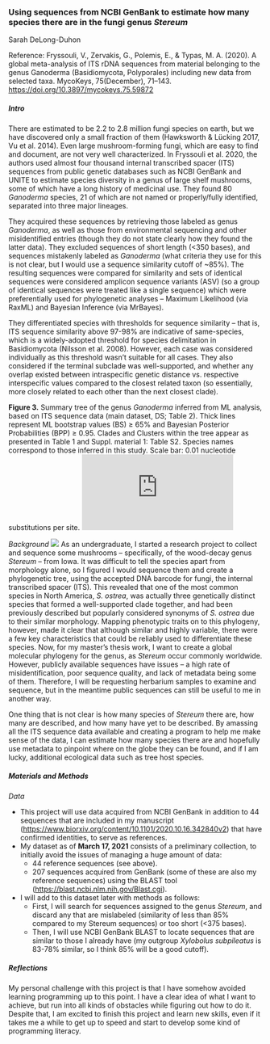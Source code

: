### Using sequences from NCBI GenBank to estimate how many species there are in the fungi genus *Stereum*
Sarah DeLong-Duhon

Reference: Fryssouli, V., Zervakis, G., Polemis, E., & Typas, M. A. (2020). A global meta-analysis of ITS rDNA sequences from material belonging to the genus Ganoderma (Basidiomycota, Polyporales) including new data from selected taxa. MycoKeys, 75(December), 71–143. https://doi.org/10.3897/mycokeys.75.59872 
##### Intro
There are estimated to be 2.2 to 2.8 million fungi species on earth, but we have discovered only a small fraction of them (Hawksworth & Lücking 2017, Vu et al. 2014). Even large mushroom-forming fungi, which are easy to find and document, are not very well characterized. In Fryssouli et al. 2020, the authors used almost four thousand internal transcribed spacer (ITS) sequences from public genetic databases such as NCBI GenBank and UNITE to estimate species diversity in a genus of large shelf mushrooms, some of which have a long history of medicinal use. They found 80 *Ganoderma* species, 21 of which are not named or properly/fully identified, separated into three major lineages. 	

They acquired these sequences by retrieving those labeled as genus *Ganoderma*, as well as those from environmental sequencing and other misidentified entries (though they do not state clearly how they found the latter data). They excluded sequences of short length (<350 bases), and sequences mistakenly labeled as *Ganoderma* (what criteria they use for this is not clear, but I would use a sequence similarity cutoff of ~85%). The resulting sequences were compared for similarity and sets of identical sequences were considered amplicon sequence variants (ASV) (so a group of identical sequences were treated like a single sequence) which were preferentially used for phylogenetic analyses – Maximum Likelihood (via RaxML) and Bayesian Inference (via MrBayes). 

They differentiated species with thresholds for sequence similarity – that is, ITS sequence similarity above 97-98% are indicative of same-species, which is a widely-adopted threshold for species delimitation in Basidiomycota (Nilsson et al. 2008). However, each case was considered individually as this threshold wasn’t suitable for all cases. They also considered if the terminal subclade was well-supported, and whether any overlap existed between intraspecific genetic distance vs. respective interspecific values compared to the closest related taxon (so essentially, more closely related to each other than the next closest clade). 

**Figure 3.** Summary tree of the genus *Ganoderma* inferred from ML analysis, based on ITS sequence data (main dataset, DS; Table 2). Thick lines represent ML bootstrap values (BS) ≥ 65% and Bayesian Posterior Probabilities (BPP) ≥ 0.95. Clades and Clusters within the tree appear as presented in Table 1 and Suppl. material 1: Table S2. Species names correspond to those inferred in this study. Scale bar: 0.01 nucleotide substitutions per site.
![](https://mycokeys.pensoft.net/showimg.php?filename=oo_481977.jpg)

*Background* 
![](https://static.inaturalist.org/photos/83806619/small.jpeg?1594492836)
As an undergraduate, I started a research project to collect and sequence some mushrooms – specifically, of the wood-decay genus *Stereum* – from Iowa. It was difficult to tell the species apart from morphology alone, so I figured I would sequence them and create a phylogenetic tree, using the accepted DNA barcode for fungi, the internal transcribed spacer (ITS). This revealed that one of the most common species in North America, *S. ostrea*, was actually three genetically distinct species that formed a well-supported clade together, and had been previously described but popularly considered synonyms of *S. ostrea* due to their similar morphology. Mapping phenotypic traits on to this phylogeny, however, made it clear that although similar and highly variable, there were a few key characteristics that could be reliably used to differentiate these species. Now, for my master’s thesis work, I want to create a global molecular phylogeny for the genus, as *Stereum* occur commonly worldwide. However, publicly available sequences have issues – a high rate of misidentification, poor sequence quality, and lack of metadata being some of them. Therefore, I will be requesting herbarium samples to examine and sequence, but in the meantime public sequences can still be useful to me in another way.

One thing that is not clear is how many species of *Stereum* there are, how many are described, and how many have yet to be described. By amassing all the ITS sequence data available and creating a program to help me make sense of the data, I can estimate how many species there are and hopefully use metadata to pinpoint where on the globe they can be found, and if I am lucky, additional ecological data such as tree host species. 

##### Materials and Methods
*Data*
* This project will use data acquired from NCBI GenBank in addition to 44 sequences that are included in my manuscript (https://www.biorxiv.org/content/10.1101/2020.10.16.342840v2) that have confirmed identities, to serve as references. 
* My dataset as of **March 17, 2021** consists of a preliminary collection, to initially avoid the issues of managing a huge amount of data:
  * 44 reference sequences (see above). 
  * 207 sequences acquired from GenBank (some of these are also my reference sequences) using the BLAST tool (https://blast.ncbi.nlm.nih.gov/Blast.cgi). 
* I will add to this dataset later with methods as follows:
  * First, I will search for sequences assigned to the genus *Stereum*, and discard any that are mislabeled (similarity of less than 85% compared to my Stereum sequences) or too short (<375 bases).
  * Then, I will use NCBI GenBank BLAST to locate sequences that are similar to those I already have (my outgroup *Xylobolus subpileatus* is 83-78% similar, so I think 85% will be a good cutoff). 
##### Reflections
My personal challenge with this project is that I have somehow avoided learning programming up to this point. I have a clear idea of what I want to achieve, but run into all kinds of obstacles while figuring out how to do it. Despite that, I am excited to finish this project and learn new skills, even if it takes me a while to get up to speed and start to develop some kind of programming literacy. 
